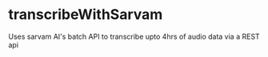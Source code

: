 # transcribeWithSarvam
 Uses sarvam AI's batch API to transcribe upto 4hrs of audio data via a REST api
